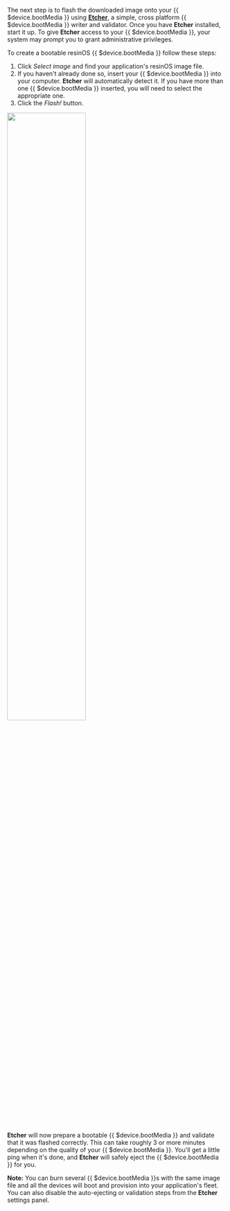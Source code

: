The next step is to flash the downloaded image onto your {{ $device.bootMedia }} using [**Etcher**][etcher-link], a simple, cross platform {{ $device.bootMedia }} writer and validator. Once you have **Etcher** installed, start it up. To give **Etcher** access to your {{ $device.bootMedia }}, your system may prompt you to grant administrative privileges.

To create a bootable resinOS {{ $device.bootMedia }} follow these steps:

1. Click *Select image* and find your application's resinOS image file.
2. If you haven't already done so, insert your {{ $device.bootMedia }} into your computer. **Etcher** will automatically detect it. If you have more than one {{ $device.bootMedia }} inserted, you will need to select the appropriate one.
3. Click the *Flash!* button.

<img src="/img/common/etcher/etcher.gif" width="60%">

**Etcher** will now prepare a bootable {{ $device.bootMedia }} and validate that it was flashed correctly. This can take roughly 3 or more minutes depending on the quality of your {{ $device.bootMedia }}. You'll get a little ping when it's done, and **Etcher** will safely eject the {{ $device.bootMedia }} for you.

__Note:__ You can burn several {{ $device.bootMedia }}s with the same image file and all the devices will boot and provision into your application's fleet. You can also disable the auto-ejecting or validation steps from the **Etcher** settings panel.

[etcher-link]:https://etcher.io/

